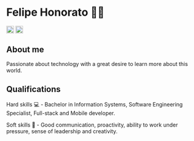 # Felipe Honorato 👨‍💻

<a href="https://www.linkedin.com/in/felipehonorato/" target="_blank"><img align="center" src="https://cdn.jsdelivr.net/npm/simple-icons@3.0.1/icons/linkedin.svg" alt="maykbrito" height="20" width="20" /></a>
<a href="https://www.instagram.com/felipehonorat0/" target="_blank"><img align="center" src="https://cdn.jsdelivr.net/npm/simple-icons@3.0.1/icons/instagram.svg" alt="maykbrito" height="20" width="20" /></a>

## About me

Passionate about technology with a great desire to learn more about this world.

## Qualifications 

Hard skills 💻 - Bachelor in Information Systems, Software Engineering Specialist, Full-stack and Mobile developer.

Soft skills 🔧 - Good communication, proactivity, ability to work under pressure, sense of leadership and creativity.
